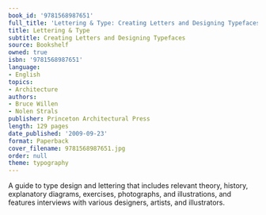 ```yaml
---
book_id: '9781568987651'
full_title: 'Lettering & Type: Creating Letters and Designing Typefaces'
title: Lettering & Type
subtitle: Creating Letters and Designing Typefaces
source: Bookshelf
owned: true
isbn: '9781568987651'
language:
- English
topics:
- Architecture
authors:
- Bruce Willen
- Nolen Strals
publisher: Princeton Architectural Press
length: 129 pages
date_published: '2009-09-23'
format: Paperback
cover_filename: 9781568987651.jpg
order: null
theme: typography
---
```

A guide to type design and lettering that includes relevant theory, history, explanatory diagrams, exercises, photographs, and illustrations, and features interviews with various designers, artists, and illustrators.
